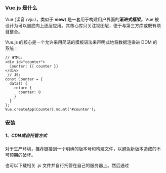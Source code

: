 ### Vue.js 是什么

Vue (读音 /vjuː/，类似于 **view**) 是一套用于构建用户界面的**渐进式框架**。Vue 被设计为可以自底向上逐层应用。其核心库只关注视图层，便于与第三方库或既有项目整合。

Vue.js 的核心是一个允许采用简洁的模板语法来声明式地将数据渲染进 DOM 的系统：

```vue
// HTML:
<div id="counter">
  Counter: {{ counter }}
</div>
 // JS:
const Counter = {
  data() {
    return {
      counter: 0
    }
  }
};
Vue.createApp(Counter).mount('#counter');
```

### 安装

##### 1、CDN或自托管方式

对于生产环境，推荐链接到一个明确的版本号和构建文件，以避免新版本造成的不可预期的破坏。

也可以下载相关 .js 文件并自行托管在自己的服务器上。然后通过 <script> 标签引入。

```html
<script src="https://unpkg.com/vue@next"></script>
```

##### 2、npm方式

在用 Vue 构建大型应用时推荐使用 npm 安装。npm 能很好地和诸如 webpack 或 Rollup 模块打包器配合使用。

```shell
# 最新稳定版
$ npm install vue@next
# 编写单文件组件的配套工具
$ npm install -D @vue/compiler-sfc
```

##### 3、命令行工具 (CLI)方式

使用 Vue CLI 可创建一个配置最小化的 webpack 构建。它为现代前端工作流提供了功能齐备的构建设置。只需要几分钟的时间就可以运行起来并带有热重载、保存时 lint 校验，以及生产环境可用的构建版本。更多可查阅[Vue CLI 文档](https://cli.vuejs.org/zh/)。

```shell
yarn global add @vue/cli
# OR
npm install -g @vue/cli
```

然后在 Vue 项目中运行：

```shell
vue upgrade --next
```

##### 4、Vite方式

Vite 是一个 web 开发构建工具，由于其原生 ES 模块导入方式，可以实现闪电般的冷服务器启动。

```shell
# npm:
npm init vite <project-name> -- --template vue
cd <project-name>
npm install
npm run dev

#yarn:
yarn create vite <project-name> --template vue
cd <project-name>
yarn
yarn dev
```

### Vue Devtools

在使用 Vue 时，在浏览器上安装 Vue Devtools，可以在更友好的界面中审查和调试 Vue 应用。

[获取 Chrome 扩展程序](https://chrome.google.com/webstore/detail/vuejs-devtools/ljjemllljcmogpfapbkkighbhhppjdbg)   [获取 Firefox 附加组件](https://addons.mozilla.org/en-US/firefox/addon/vue-js-devtools/)   [获取独立的 Electron 应用程序](https://github.com/vuejs/vue-devtools/blob/dev/packages/shell-electron/README.md)

